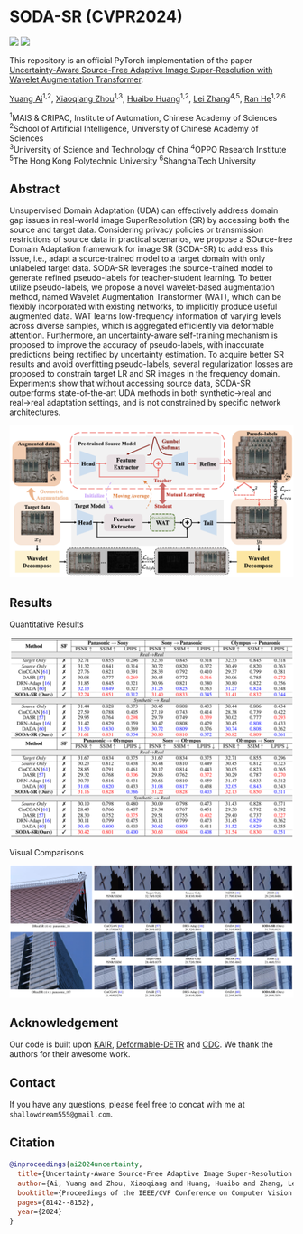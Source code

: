 # SODA-SR (CVPR2024)

<a href='https://shallowdream204.github.io/soda-sr-project/'><img src='https://img.shields.io/badge/Project-Page-Green'></a>  <a href='https://arxiv.org/pdf/2303.17783'><img src='https://img.shields.io/badge/Paper-Arxiv-red'></a>

This repository is an official PyTorch implementation of the paper [Uncertainty-Aware Source-Free Adaptive Image Super-Resolution with Wavelet Augmentation Transformer](https://openaccess.thecvf.com/content/CVPR2024/papers/Ai_Uncertainty-Aware_Source-Free_Adaptive_Image_Super-Resolution_with_Wavelet_Augmentation_Transformer_CVPR_2024_paper.pdf).

[Yuang Ai](https://scholar.google.com/citations?user=2Qp7Y5kAAAAJ)<sup>1,2</sup>, [Xiaoqiang Zhou](https://scholar.google.com/citations?user=Z2BTkNIAAAAJ)<sup>1,3</sup>, [Huaibo Huang](https://scholar.google.com/citations?user=XMvLciUAAAAJ)<sup>1,2</sup>, [Lei Zhang](https://scholar.google.com/citations?user=tAK5l1IAAAAJ)<sup>4,5</sup>, [Ran He](https://scholar.google.com/citations?user=ayrg9AUAAAAJ)<sup>1,2,6</sup>

<sup>1</sup>MAIS & CRIPAC, Institute of Automation, Chinese Academy of Sciences<br><sup>2</sup>School of Artificial Intelligence, University of Chinese Academy of Sciences<br><sup>3</sup>University of Science and Technology of China <sup>4</sup>OPPO Research Institute<br><sup>5</sup>The Hong Kong Polytechnic University <sup>6</sup>ShanghaiTech University


## Abstract
Unsupervised Domain Adaptation (UDA) can effectively address domain gap issues in real-world image SuperResolution (SR) by accessing both the source and target data. Considering privacy policies or transmission restrictions of source data in practical scenarios, we propose a SOurce-free Domain Adaptation framework for image SR (SODA-SR) to address this issue, i.e., adapt a source-trained model to a target domain with only unlabeled target data. SODA-SR leverages the source-trained model to generate refined pseudo-labels for teacher-student learning. To better utilize pseudo-labels, we propose a novel wavelet-based augmentation method, named Wavelet Augmentation Transformer (WAT), which can be flexibly incorporated with existing networks, to implicitly produce useful augmented data. WAT learns low-frequency information of varying levels across diverse samples, which is aggregated efficiently via deformable attention. Furthermore, an uncertainty-aware self-training mechanism is proposed to improve the accuracy of pseudo-labels, with inaccurate predictions being rectified by uncertainty estimation. To acquire better SR results and avoid overfitting pseudo-labels, several regularization losses are proposed to constrain target LR and SR images in the frequency domain. Experiments show that without accessing source data, SODA-SR outperforms state-of-the-art UDA methods in both synthetic→real and real→real adaptation settings, and is not constrained by specific network architectures.

<img src="assets/arch.png" width="800px"/>

## Results
Quantitative Results

<img src="assets/results1.png" width="800px"/>

Visual Comparisons

<img src="assets/results2.png" width="800px"/>


## Acknowledgement
Our code is built upon [KAIR](https://github.com/cszn/KAIR), [Deformable-DETR](https://github.com/fundamentalvision/Deformable-DETR) and [CDC](https://github.com/xiezw5/Component-Divide-and-Conquer-for-Real-World-Image-Super-Resolution). We thank the authors for their awesome work.

## Contact
If you have any questions, please feel free to concat with me at `shallowdream555@gmail.com`.

## Citation

```BibTeX
@inproceedings{ai2024uncertainty,
  title={Uncertainty-Aware Source-Free Adaptive Image Super-Resolution with Wavelet Augmentation Transformer},
  author={Ai, Yuang and Zhou, Xiaoqiang and Huang, Huaibo and Zhang, Lei and He, Ran},
  booktitle={Proceedings of the IEEE/CVF Conference on Computer Vision and Pattern Recognition},
  pages={8142--8152},
  year={2024}
}
```
